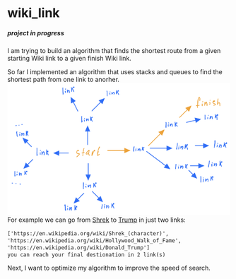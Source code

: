 # wiki_link
##### project in progress
I am trying to build an algorithm that finds the shortest route from a given starting Wiki link to a given finish Wiki link.

So far I implemented an algorithm that uses stacks and queues to find the shortest path from one link to anorher. 
![example1](pics/stacks_queues.png)
For example we can go from [Shrek](https://en.wikipedia.org/wiki/Shrek_(character)) to [Trump](https://en.wikipedia.org/wiki/Donald_Trump) in just two links:
```
['https://en.wikipedia.org/wiki/Shrek_(character)', 'https://en.wikipedia.org/wiki/Hollywood_Walk_of_Fame', 'https://en.wikipedia.org/wiki/Donald_Trump']
you can reach your final destionation in 2 link(s)
```

Next, I want to optimize my algorithm to improve the speed of search.
